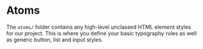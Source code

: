 # Atoms
The `atoms/` folder contains any high-level unclassed HTML element styles for our project. This is where you define your basic typography rules as well as generic button, list and input styles.
